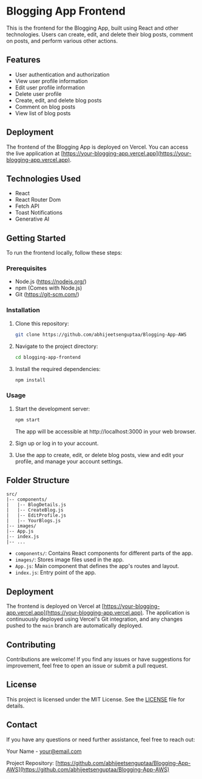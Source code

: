 # Blogging App Frontend

This is the frontend for the Blogging App, built using React and other technologies. Users can create, edit, and delete their blog posts, comment on posts, and perform various other actions.

## Features

- User authentication and authorization
- View user profile information
- Edit user profile information
- Delete user profile
- Create, edit, and delete blog posts
- Comment on blog posts
- View list of blog posts

## Deployment

The frontend of the Blogging App is deployed on Vercel. You can access the live application at [https://your-blogging-app.vercel.app](https://your-blogging-app.vercel.app).

## Technologies Used

- React
- React Router Dom
- Fetch API
- Toast Notifications
- Generative AI

## Getting Started

To run the frontend locally, follow these steps:

### Prerequisites

- Node.js (https://nodejs.org/)
- npm (Comes with Node.js)
- Git (https://git-scm.com/)

### Installation

1. Clone this repository:

   ```bash
   git clone https://github.com/abhijeetsenguptaa/Blogging-App-AWS
   ```

2. Navigate to the project directory:

   ```bash
   cd blogging-app-frontend
   ```

3. Install the required dependencies:

   ```bash
   npm install
   ```

### Usage

1. Start the development server:

   ```bash
   npm start
   ```

   The app will be accessible at http://localhost:3000 in your web browser.

2. Sign up or log in to your account.

3. Use the app to create, edit, or delete blog posts, view and edit your profile, and manage your account settings.

## Folder Structure

```
src/
|-- components/
|   |-- BlogDetails.js
|   |-- CreateBlog.js
|   |-- EditProfile.js
|   |-- YourBlogs.js
|-- images/
|-- App.js
|-- index.js
|-- ...
```

- `components/`: Contains React components for different parts of the app.
- `images/`: Stores image files used in the app.
- `App.js`: Main component that defines the app's routes and layout.
- `index.js`: Entry point of the app.

## Deployment

The frontend is deployed on Vercel at [https://your-blogging-app.vercel.app](https://your-blogging-app.vercel.app). The application is continuously deployed using Vercel's Git integration, and any changes pushed to the `main` branch are automatically deployed.

## Contributing

Contributions are welcome! If you find any issues or have suggestions for improvement, feel free to open an issue or submit a pull request.

## License

This project is licensed under the MIT License. See the [LICENSE](LICENSE) file for details.

## Contact

If you have any questions or need further assistance, feel free to reach out:

Your Name - your@email.com

Project Repository: [https://github.com/abhijeetsenguptaa/Blogging-App-AWS](https://github.com/abhijeetsenguptaa/Blogging-App-AWS)